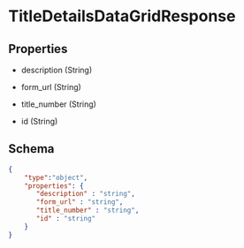 # TitleDetailsDataGridResponse
## Properties
- description (String)

   
- form_url (String)

   
- title_number (String)

   
- id (String)

   

## Schema
```json
{
    "type":"object",
    "properties": {
       "description" : "string",
       "form_url" : "string",
       "title_number" : "string",
       "id" : "string"
    }
}
```

